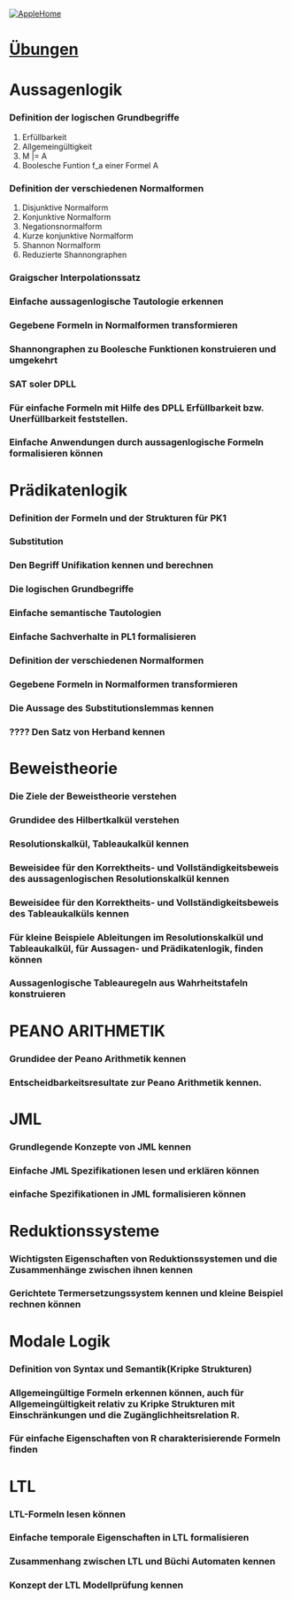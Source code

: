 [![AppleHome](https://storage.googleapis.com/ning_picture/mainlogo.png)](http://www.jumpen.me/)
# [Übungen](https://max.book118.com/html/2015/0329/13938158.shtm)
# Aussagenlogik
### Definition der logischen Grundbegriffe
1. Erfüllbarkeit
2. Allgemeingültigkeit
3. M |= A
4. Boolesche Funtion f_a einer Formel A

### Definition der verschiedenen Normalformen
1. Disjunktive Normalform
2. Konjunktive Normalform
3. Negationsnormalform
4. Kurze konjunktive Normalform
5. Shannon Normalform
6. Reduzierte Shannongraphen

### Graigscher Interpolationssatz
### Einfache aussagenlogische Tautologie erkennen
### Gegebene Formeln in Normalformen transformieren
### Shannongraphen zu Boolesche Funktionen konstruieren und umgekehrt
### SAT soler DPLL
### Für einfache Formeln mit Hilfe des DPLL Erfüllbarkeit bzw. Unerfüllbarkeit feststellen.
### Einfache Anwendungen durch aussagenlogische Formeln formalisieren können

# Prädikatenlogik
### Definition der Formeln und der Strukturen für PK1
### Substitution
### Den Begriff Unifikation kennen und berechnen
### Die logischen Grundbegriffe
### Einfache semantische Tautologien
### Einfache Sachverhalte in PL1 formalisieren
### Definition der verschiedenen Normalformen
### Gegebene Formeln in Normalformen transformieren
### Die Aussage des Substitutionslemmas kennen
### ???? Den Satz von Herband kennen

# Beweistheorie
### Die Ziele der Beweistheorie verstehen
### Grundidee des Hilbertkalkül verstehen
### Resolutionskalkül, Tableaukalkül kennen
### Beweisidee für den Korrektheits- und Vollständigkeitsbeweis des aussagenlogischen Resolutionskalkül kennen
### Beweisidee für den Korrektheits- und Vollständigkeitsbeweis des Tableaukalküls kennen
### Für kleine Beispiele Ableitungen im Resolutionskalkül und Tableaukalkül, für Aussagen- und Prädikatenlogik, finden können
### Aussagenlogische Tableauregeln aus Wahrheitstafeln konstruieren

# PEANO ARITHMETIK
### Grundidee der Peano Arithmetik kennen
### Entscheidbarkeitsresultate zur Peano Arithmetik kennen.

# JML
### Grundlegende Konzepte von JML kennen
### Einfache JML Spezifikationen lesen und erklären können
### einfache Spezifikationen in JML formalisieren können

# Reduktionssysteme
### Wichtigsten Eigenschaften von Reduktionssystemen und die Zusammenhänge zwischen ihnen kennen
### Gerichtete Termersetzungssystem kennen und kleine Beispiel rechnen können

# Modale Logik
### Definition von Syntax und Semantik(Kripke Strukturen)
### Allgemeingültige Formeln erkennen können, auch für Allgemeingültigkeit relativ zu Kripke Strukturen mit Einschränkungen und die Zugänglichheitsrelation R.
### Für einfache Eigenschaften von R charakterisierende Formeln finden

# LTL 
### LTL-Formeln lesen können
### Einfache temporale Eigenschaften in LTL formalisieren
### Zusammenhang zwischen LTL und Büchi Automaten kennen
### Konzept der LTL Modellprüfung kennen
